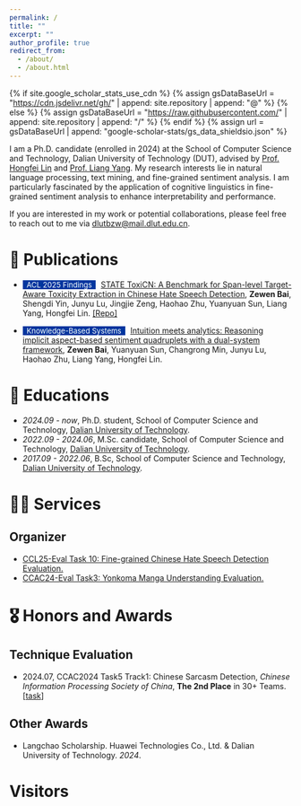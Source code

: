 ```yaml
---
permalink: /
title: ""
excerpt: ""
author_profile: true
redirect_from: 
  - /about/
  - /about.html
---
```


{% if site.google_scholar_stats_use_cdn %}
{% assign gsDataBaseUrl = "https://cdn.jsdelivr.net/gh/" | append: site.repository | append: "@" %}
{% else %}
{% assign gsDataBaseUrl = "https://raw.githubusercontent.com/" | append: site.repository | append: "/" %}
{% endif %}
{% assign url = gsDataBaseUrl | append: "google-scholar-stats/gs_data_shieldsio.json" %}

<span class='anchor' id='about-me'></span>

I am a Ph.D. candidate (enrolled in 2024) at the School of Computer Science and Technology, Dalian University of Technology (DUT), advised by [Prof. Hongfei Lin](https://scholar.google.com/citations?hl=zh-CN&user=kV68br0AAAAJ) and [Prof. Liang Yang](https://scholar.google.com/citations?hl=zh-CN&user=AIug9aEAAAAJ). My research interests lie in natural language processing, text mining, and fine-grained sentiment analysis. I am particularly fascinated by the application of cognitive linguistics in fine-grained sentiment analysis to enhance interpretability and performance.

If you are interested in my work or potential collaborations, please feel free to reach out to me via dlutbzw@mail.dlut.edu.cn.

# 📝 Publications 

<!-- for example -->
<!-- - <span style="display:inline-block; background-color:#00369F; color:#fff; padding:0px 7px; margin-right:5px; font-size:13px;">ACL 2024</span><span style="color:red">(Oral)</span> [GenTranslate: Large Language Models are Generative Multilingual Speech and Machine Translators](https://aclanthology.org/2024.acl-long.5.pdf), **<u>Yuchen Hu</u>**, Chen Chen, Chao-Han Huck Yang, Ruizhe Li, Dong Zhang, Zhehuai Chen, Eng Siong Chng. [[Code]](https://github.com/YUCHEN005/GenTranslate) [[Data]](https://huggingface.co/datasets/PeacefulData/HypoTranslate) -->

- <span style="display:inline-block; background-color:#00369F; color:#fff; padding:0px 7px; margin-right:5px; font-size:13px;">ACL 2025 Findings</span> [STATE ToxiCN: A Benchmark for Span-level Target-Aware Toxicity Extraction in Chinese Hate Speech Detection](https://arxiv.org/html/2501.15451v3), **Zewen Bai**, Shengdi Yin, Junyu Lu, Jingjie Zeng, Haohao Zhu, Yuanyuan Sun, Liang Yang, Hongfei Lin. [[Repo]](https://github.com/shenmeyemeifashengguo/STATE-ToxiCN)

- <span style="display:inline-block; background-color:#00369F; color:#fff; padding:0px 7px; margin-right:5px; font-size:13px;">Knowledge-Based Systems</span> [Intuition meets analytics: Reasoning implicit aspect-based sentiment quadruplets with a dual-system framework](https://www.sciencedirect.com/science/article/abs/pii/S0950705125005805), **Zewen Bai**, Yuanyuan Sun, Changrong Min, Junyu Lu, Haohao Zhu, Liang Yang, Hongfei Lin.

# 📖 Educations
- *2024.09 - now*, Ph.D. student, School of Computer Science and Technology, [Dalian University of Technology](https://www.dlut.edu.cn).
- *2022.09 - 2024.06*, M.Sc. candidate, School of Computer Science and Technology, [Dalian University of Technology](https://www.dlut.edu.cn).
- *2017.09 - 2022.06*, B.Sc, School of Computer Science and Technology, [Dalian University of Technology](https://www.dlut.edu.cn).

# 🧑‍🔬 Services
## Organizer  
- [CCL25-Eval Task 10: Fine-grained Chinese Hate Speech Detection Evaluation.](https://tianchi.aliyun.com/competition/entrance/532298)
- [CCAC24-Eval Task3: Yonkoma Manga Understanding Evaluation.](https://github.com/DUTIR-Emotion-Group/CCAC2025-task3)

# 🎖 Honors and Awards
## Technique Evaluation
- 2024.07, CCAC2024 Task5 Track1: Chinese Sarcasm Detection, _Chinese Information Processing Society of China_, **The 2nd Place** in 30+ Teams. [[task](https://github.com/pjzj220113/chinese-sarcasm-calculation/tree/main)]

## Other Awards
- Langchao Scholarship. Huawei Technologies Co., Ltd. & Dalian University of Technology. *2024*.

# Visitors
<!-- <script type="text/javascript" id="clustrmaps" src="//cdn.clustrmaps.com/map_v2.js?cl=ffffff&w=a&t=n&d=0ZVhiD0S7RJSzhyvpjJf3J71bQ62KTj9lerWE1VBMsY"></script> -->

<script type="text/javascript" id="clustrmaps" src="//cdn.clustrmaps.com/map_v2.js?cl=ffffff&w=500&t=n&d=0ZVhiD0S7RJSzhyvpjJf3J71bQ62KTj9lerWE1VBMsY"></script>
